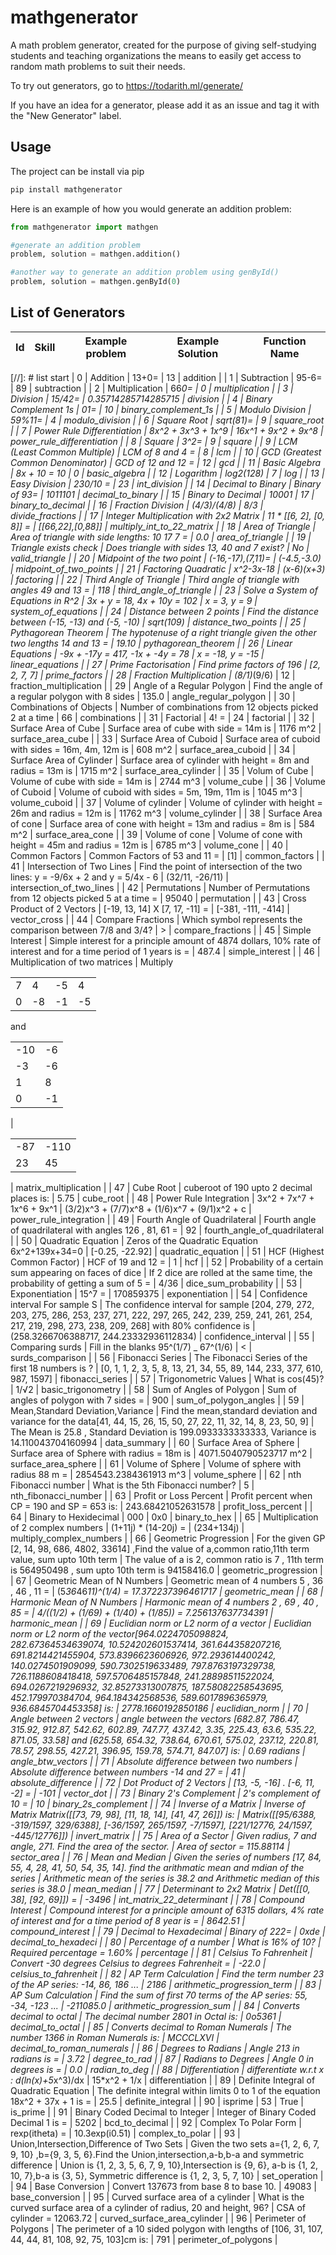 # mathgenerator

A math problem generator, created for the purpose of giving self-studying students and teaching organizations the means to easily get access to random math problems to suit their needs.

To try out generators, go to <https://todarith.ml/generate/>

If you have an idea for a generator, please add it as an issue and tag it with the "New Generator" label.

## Usage

The project can be install via pip

```bash
pip install mathgenerator
```

Here is an example of how you would generate an addition problem:

```python
from mathgenerator import mathgen

#generate an addition problem
problem, solution = mathgen.addition()

#another way to generate an addition problem using genById()
problem, solution = mathgen.genById(0)
```

## List of Generators

| Id   | Skill                             | Example problem    | Example Solution      | Function Name            |
|------|-----------------------------------|--------------------|-----------------------|--------------------------|
[//]: # list start
| 0 | Addition | 13+0= | 13 | addition |
| 1 | Subtraction | 95-6= | 89 | subtraction |
| 2 | Multiplication | 66*0= | 0 | multiplication |
| 3 | Division | 15/42= | 0.35714285714285715 | division |
| 4 | Binary Complement 1s | 01= | 10 | binary_complement_1s |
| 5 | Modulo Division | 59%11= | 4 | modulo_division |
| 6 | Square Root | sqrt(81)= | 9 | square_root |
| 7 | Power Rule Differentiation | 8x^2 + 3x^3 + 1x^9 | 16x^1 + 9x^2 + 9x^8 | power_rule_differentiation |
| 8 | Square | 3^2= | 9 | square |
| 9 | LCM (Least Common Multiple) | LCM of 8 and 4 = | 8 | lcm |
| 10 | GCD (Greatest Common Denominator) | GCD of 12 and 12 =  | 12 | gcd |
| 11 | Basic Algebra | 8x + 10 = 10 | 0 | basic_algebra |
| 12 | Logarithm | log2(128) | 7 | log |
| 13 | Easy Division | 230/10 =  | 23 | int_division |
| 14 | Decimal to Binary | Binary of 93= | 1011101 | decimal_to_binary |
| 15 | Binary to Decimal | 10001 | 17 | binary_to_decimal |
| 16 | Fraction Division | (4/3)/(4/8) | 8/3 | divide_fractions |
| 17 | Integer Multiplication with 2x2 Matrix | 11 * [[6, 2], [0, 8]] =  | [[66,22],[0,88]] | multiply_int_to_22_matrix |
| 18 | Area of Triangle | Area of triangle with side lengths: 10 17 7 =  | 0.0 | area_of_triangle |
| 19 | Triangle exists check | Does triangle with sides 13, 40 and 7 exist? | No | valid_triangle |
| 20 | Midpoint of the two point | (-16,-17),(7,11)= | (-4.5,-3.0) | midpoint_of_two_points |
| 21 | Factoring Quadratic | x^2-3x-18 | (x-6)(x+3) | factoring |
| 22 | Third Angle of Triangle | Third angle of triangle with angles 49 and 13 =  | 118 | third_angle_of_triangle |
| 23 | Solve a System of Equations in R^2 | 3x + y = 18, 4x + 10y = 102 | x = 3, y = 9 | system_of_equations |
| 24 | Distance between 2 points | Find the distance between (-15, -13) and (-5, -10) | sqrt(109) | distance_two_points |
| 25 | Pythagorean Theorem | The hypotenuse of a right triangle given the other two lengths 14 and 13 =  | 19.10 | pythagorean_theorem |
| 26 | Linear Equations | -9x + -17y = 417, -1x + -4y = 78 | x = -18, y = -15 | linear_equations |
| 27 | Prime Factorisation | Find prime factors of 196 | [2, 2, 7, 7] | prime_factors |
| 28 | Fraction Multiplication | (8/1)*(9/6) | 12 | fraction_multiplication |
| 29 | Angle of a Regular Polygon | Find the angle of a regular polygon with 8 sides | 135.0 | angle_regular_polygon |
| 30 | Combinations of Objects | Number of combinations from 12 objects picked 2 at a time  | 66 | combinations |
| 31 | Factorial | 4! =  | 24 | factorial |
| 32 | Surface Area of Cube | Surface area of cube with side = 14m is | 1176 m^2 | surface_area_cube |
| 33 | Surface Area of Cuboid | Surface area of cuboid with sides = 16m, 4m, 12m is | 608 m^2 | surface_area_cuboid |
| 34 | Surface Area of Cylinder | Surface area of cylinder with height = 8m and radius = 13m is | 1715 m^2 | surface_area_cylinder |
| 35 | Volum of Cube | Volume of cube with side = 14m is | 2744 m^3 | volume_cube |
| 36 | Volume of Cuboid | Volume of cuboid with sides = 5m, 19m, 11m is | 1045 m^3 | volume_cuboid |
| 37 | Volume of cylinder | Volume of cylinder with height = 26m and radius = 12m is | 11762 m^3 | volume_cylinder |
| 38 | Surface Area of cone | Surface area of cone with height = 13m and radius = 8m is | 584 m^2 | surface_area_cone |
| 39 | Volume of cone | Volume of cone with height = 45m and radius = 12m is | 6785 m^3 | volume_cone |
| 40 | Common Factors | Common Factors of 53 and 11 =  | [1] | common_factors |
| 41 | Intersection of Two Lines | Find the point of intersection of the two lines: y = -9/6x + 2 and y = 5/4x - 6 | (32/11, -26/11) | intersection_of_two_lines |
| 42 | Permutations | Number of Permutations from 12 objects picked 5 at a time =   | 95040 | permutation |
| 43 | Cross Product of 2 Vectors | [-19, 13, 14] X [7, 17, -11] =  | [-381, -111, -414] | vector_cross |
| 44 | Compare Fractions | Which symbol represents the comparison between 7/8 and 3/4? | > | compare_fractions |
| 45 | Simple Interest | Simple interest for a principle amount of 4874 dollars, 10% rate of interest and for a time period of 1 years is =  | 487.4 | simple_interest |
| 46 | Multiplication of two matrices | Multiply<table><tr><td>7</td><td>4</td><td>-5</td><td>4</td></tr><tr><td>0</td><td>-8</td><td>-1</td><td>-5</td></tr></table>and<table><tr><td>-10</td><td>-6</td></tr><tr><td>-3</td><td>-6</td></tr><tr><td>1</td><td>8</td></tr><tr><td>0</td><td>-1</td></tr></table> | <table><tr><td>-87</td><td>-110</td></tr><tr><td>23</td><td>45</td></tr></table> | matrix_multiplication |
| 47 | Cube Root | cuberoot of 190 upto 2 decimal places is: | 5.75 | cube_root |
| 48 | Power Rule Integration | 3x^2 + 7x^7 + 1x^6 + 9x^1 | (3/2)x^3 + (7/7)x^8 + (1/6)x^7 + (9/1)x^2 + c | power_rule_integration |
| 49 | Fourth Angle of Quadrilateral | Fourth angle of quadrilateral with angles 126 , 81, 61 = | 92 | fourth_angle_of_quadrilateral |
| 50 | Quadratic Equation | Zeros of the Quadratic Equation 6x^2+139x+34=0 | [-0.25, -22.92] | quadratic_equation |
| 51 | HCF (Highest Common Factor) | HCF of 19 and 12 =  | 1 | hcf |
| 52 | Probability of a certain sum appearing on faces of dice | If 2 dice are rolled at the same time, the probability of getting a sum of 5 = | 4/36 | dice_sum_probability |
| 53 | Exponentiation | 15^7 = | 170859375 | exponentiation |
| 54 | Confidence interval For sample S | The confidence interval for sample [204, 279, 272, 203, 275, 286, 253, 237, 271, 222, 297, 265, 242, 239, 259, 241, 261, 254, 217, 219, 298, 273, 238, 209, 268] with 80% confidence is | (258.3266706388717, 244.23332936112834) | confidence_interval |
| 55 | Comparing surds | Fill in the blanks 95^(1/7) _ 67^(1/6) | < | surds_comparison |
| 56 | Fibonacci Series | The Fibonacci Series of the first 18 numbers is ? | [0, 1, 1, 2, 3, 5, 8, 13, 21, 34, 55, 89, 144, 233, 377, 610, 987, 1597] | fibonacci_series |
| 57 | Trigonometric Values | What is cos(45)? | 1/√2 | basic_trigonometry |
| 58 | Sum of Angles of Polygon | Sum of angles of polygon with 7 sides =  | 900 | sum_of_polygon_angles |
| 59 | Mean,Standard Deviation,Variance | Find the mean,standard deviation and variance for the data[41, 44, 15, 26, 15, 50, 27, 22, 11, 32, 14, 8, 23, 50, 9] | The Mean is 25.8 , Standard Deviation is 199.0933333333333, Variance is 14.110043704160994 | data_summary |
| 60 | Surface Area of Sphere | Surface area of Sphere with radius = 18m is | 4071.5040790523717 m^2 | surface_area_sphere |
| 61 | Volume of Sphere | Volume of sphere with radius 88 m =  | 2854543.2384361913 m^3 | volume_sphere |
| 62 | nth Fibonacci number | What is the 5th Fibonacci number? | 5 | nth_fibonacci_number |
| 63 | Profit or Loss Percent | Profit percent when CP = 190 and SP = 653 is:  | 243.68421052631578 | profit_loss_percent |
| 64 | Binary to Hexidecimal | 000 | 0x0 | binary_to_hex |
| 65 | Multiplication of 2 complex numbers | (1+11j) * (14-20j) =  | (234+134j) | multiply_complex_numbers |
| 66 | Geometric Progression | For the given GP [2, 14, 98, 686, 4802, 33614] ,Find the value of a,common ratio,11th term value, sum upto 10th term | The value of a is 2, common ratio is 7 , 11th term is 564950498 , sum upto 10th term is 94158416.0 | geometric_progression |
| 67 | Geometric Mean of N Numbers | Geometric mean of 4 numbers 5 , 36 , 46 , 11 =  | (5*36*46*11)^(1/4) = 17.372237396461717 | geometric_mean |
| 68 | Harmonic Mean of N Numbers | Harmonic mean of 4 numbers 2 , 69 , 40 , 85 =  |  4/((1/2) + (1/69) + (1/40) + (1/85)) = 7.256137637734391 | harmonic_mean |
| 69 | Euclidian norm or L2 norm of a vector | Euclidian norm or L2 norm of the vector[964.0224705098824, 282.67364534639074, 10.524202601537414, 361.644358207216, 691.8214421455904, 573.8396623606926, 972.293614400242, 140.0274501909099, 590.7302519633489, 797.8763197329738, 726.1188608418418, 597.5706485157848, 241.28898511522024, 694.0267219296932, 32.85273313007875, 187.58082258543695, 452.179970384704, 964.184342568536, 589.6017896365979, 936.6845704453358] is: | 2778.1660192850186 | euclidian_norm |
| 70 | Angle between 2 vectors | angle between the vectors [682.87, 786.47, 315.92, 912.87, 542.62, 602.89, 747.77, 437.42, 3.35, 225.43, 63.6, 535.22, 871.05, 33.58] and [625.58, 654.32, 738.64, 670.61, 575.02, 237.12, 220.81, 78.57, 298.55, 427.21, 396.95, 159.78, 574.71, 847.07] is: | 0.69 radians | angle_btw_vectors |
| 71 | Absolute difference between two numbers | Absolute difference between numbers -14 and 27 =  | 41 | absolute_difference |
| 72 | Dot Product of 2 Vectors | [13, -5, -16] . [-6, 11, -2] =  | -101 | vector_dot |
| 73 | Binary 2's Complement | 2's complement of 10 = | 10 | binary_2s_complement |
| 74 | Inverse of a Matrix | Inverse of Matrix Matrix([[73, 79, 98], [11, 18, 14], [41, 47, 26]]) is: | Matrix([[95/6388, -319/1597, 329/6388], [-36/1597, 265/1597, -7/1597], [221/12776, 24/1597, -445/12776]]) | invert_matrix |
| 75 | Area of a Sector | Given radius, 7 and angle, 271. Find the area of the sector. | Area of sector = 115.88114 | sector_area |
| 76 | Mean and Median | Given the series of numbers [17, 84, 55, 4, 28, 41, 50, 54, 35, 14]. find the arithmatic mean and mdian of the series | Arithmetic mean of the series is 38.2 and Arithmetic median of this series is 38.0 | mean_median |
| 77 | Determinant to 2x2 Matrix | Det([[0, 38], [92, 69]]) =  |  -3496 | int_matrix_22_determinant |
| 78 | Compound Interest | Compound interest for a principle amount of 6315 dollars, 4% rate of interest and for a time period of 8 year is =  | 8642.51 | compound_interest |
| 79 | Decimal to Hexadecimal | Binary of 222= | 0xde | decimal_to_hexadeci |
| 80 | Percentage of a number | What is 16% of 10? | Required percentage = 1.60% | percentage |
| 81 | Celsius To Fahrenheit | Convert -30 degrees Celsius to degrees Fahrenheit = | -22.0 | celsius_to_fahrenheit |
| 82 | AP Term Calculation | Find the term number 23 of the AP series: -14, 86, 186 ...  | 2186 | arithmetic_progression_term |
| 83 | AP Sum Calculation | Find the sum of first 70 terms of the AP series: 55, -34, -123 ...  | -211085.0 | arithmetic_progression_sum |
| 84 | Converts decimal to octal | The decimal number 2801 in Octal is:  | 0o5361 | decimal_to_octal |
| 85 | Converts decimal to Roman Numerals | The number 1366 in Roman Numerals is:  | MCCCLXVI | decimal_to_roman_numerals |
| 86 | Degrees to Radians | Angle 213 in radians is =  | 3.72 | degree_to_rad |
| 87 | Radians to Degrees | Angle 0 in degrees is =  | 0.0 | radian_to_deg |
| 88 | Differentiation | differentiate w.r.t x : d(ln(x)+5*x^3)/dx | 15*x^2 + 1/x | differentiation |
| 89 | Definite Integral of Quadratic Equation | The definite integral within limits 0 to 1 of the equation 18x^2 + 37x + 1 is =  | 25.5 | definite_integral |
| 90 | isprime | 53 | True | is_prime |
| 91 | Binary Coded Decimal to Integer | Integer of Binary Coded Decimal 1 is =  | 5202 | bcd_to_decimal |
| 92 | Complex To Polar Form | rexp(itheta) =  | 10.3exp(i0.51) | complex_to_polar |
| 93 | Union,Intersection,Difference of Two Sets | Given the two sets a={1, 2, 6, 7, 9, 10} ,b={9, 3, 5, 6}.Find the Union,intersection,a-b,b-a and symmetric difference | Union is {1, 2, 3, 5, 6, 7, 9, 10},Intersection is {9, 6}, a-b is {1, 2, 10, 7},b-a is {3, 5}, Symmetric difference is {1, 2, 3, 5, 7, 10} | set_operation |
| 94 | Base Conversion | Convert 137673 from base 8 to base 10. | 49083 | base_conversion |
| 95 | Curved surface area of a cylinder | What is the curved surface area of a cylinder of radius, 20 and height, 96? | CSA of cylinder = 12063.72 | curved_surface_area_cylinder |
| 96 | Perimeter of Polygons | The perimeter of a 10 sided polygon with lengths of [106, 31, 107, 44, 44, 81, 108, 92, 75, 103]cm is:  | 791 | perimeter_of_polygons |
